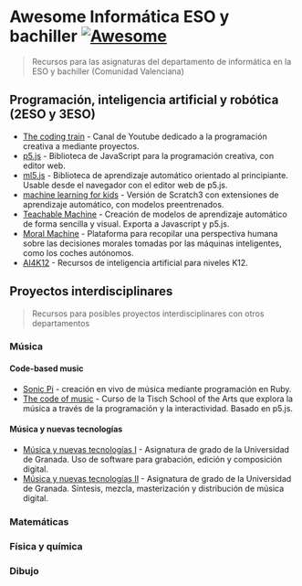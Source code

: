 # Awesome Informática ESO y bachiller [![Awesome](https://awesome.re/badge.svg)](https://awesome.re)
> Recursos para las asignaturas del departamento de informática en la ESO y bachiller (Comunidad Valenciana)

## Programación, inteligencia artificial y robótica (2ESO y 3ESO)

- [The coding train](https://thecodingtrain.com/) - Canal de Youtube dedicado a la programación creativa a mediante proyectos.
- [p5.js](https://p5js.org/) - Biblioteca de JavaScript para la programación creativa, con editor web.
- [ml5.js](https://ml5js.org/) - Biblioteca de aprendizaje automático orientado al principiante. Usable desde el navegador con el editor web de p5.js.
- [machine learning for kids](https://machinelearningforkids.co.uk/scratch3/) - Versión de Scratch3 con extensiones de aprendizaje automático, con modelos preentrenados.
- [Teachable Machine](https://teachablemachine.withgoogle.com/) - Creación de modelos de aprendizaje automático de forma sencilla y visual. Exporta a Javascript y p5.js.
- [Moral Machine](https://www.moralmachine.net/) - Plataforma para recopilar una perspectiva humana sobre las decisiones morales tomadas por las máquinas inteligentes, como los coches autónomos.
- [AI4K12](https://ai4k12.org/) - Recursos de inteligencia artificial para niveles K12.

## Proyectos interdisciplinares
> Recursos para posibles proyectos interdisciplinares con otros departamentos

### Música
#### Code-based music
- [Sonic Pi](https://sonic-pi.net/) - creación en vivo de música mediante programación en Ruby.
- [The code of music](https://luisaph.github.io/the-code-of-music-2018/) - Curso de la Tisch School of the Arts que explora la música a través de la programación y la interactividad. Basado en p5.js.

#### Música y nuevas tecnologías
- [Música y nuevas tecnologías I](https://hccmusica.ugr.es/docencia/grados/grado-historia-y-ciencias-la-musica/musica-y-nuevas-tecnologias-i/guia-docente) - Asignatura de grado de la Universidad de Granada. Uso de software para grabación, edición y composición digital.
- [Música y nuevas tecnologías II](https://hccmusica.ugr.es/docencia/grados/grado-historia-y-ciencias-la-musica/musica-y-nuevas-tecnologias-ii/guia-docente) - Asignatura de grado de la Universidad de Granada. Síntesis, mezcla, masterización y distribución de música digital.

### Matemáticas

### Física y química

### Dibujo

